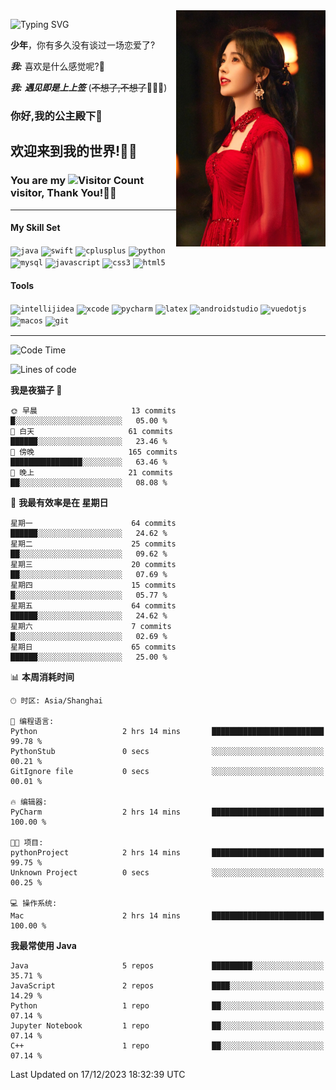 <!-- **wql521/wql521** is a ✨ _special_ ✨ repository because its `README.md` (this file) appears on your GitHub profile. -->
<img align="right" width=239 src="https://github.com/wql521/wql521/blob/main/鞠婧祎.jpg">

![Typing SVG](https://readme-typing-svg.demolab.com?font=Fira+Code&weight=700&size=31&pause=1000&width=500&height=55&lines=Hi+there%2C+I%E2%80%98m+%E5%B0%98%E4%B8%96%E7%83%9F%E9%9B%A8%E5%AE%A2+!+%F0%9F%AB%B6%F0%9F%8F%BB;%E4%BD%A0%E5%A5%BD%2C+%E6%88%91%E6%98%AF+%E5%B0%98%E4%B8%96%E7%83%9F%E9%9B%A8%E5%AE%A2+!+%F0%9F%AB%B6%F0%9F%8F%BB)

  **少年**，你有多久没有谈过一场恋爱了?
    
  ***我:*** 喜欢是什么感觉呢?🤔
 
  ***我:*** ***遇见即是上上签*** (~~不想了,不想了~~🤦🏻‍♂️)
  ### 你好,我的公主殿下👑
## **欢迎来到我的世界!🥳🥳**

### You are my ![Visitor Count](https://profile-counter.glitch.me/wql521/count.svg) visitor, Thank You!🎉🎉
---

#### My Skill Set
<!-- languages:start -->
<!-- prettier-ignore-start -->
<!-- markdownlint-disable -->
<code><img height="20" src="http://simpleicons.p2hp.com/icons/java.svg" alt="java" /></code>
<code><img height="20" src="https://cdn.simpleicons.org/swift" alt="swift" /></code>
<code><img height="20" src="https://cdn.simpleicons.org/cplusplus" alt="cplusplus" /></code>
<code><img height="20" src="https://cdn.simpleicons.org/python" alt="python" /></code>
<code><img height="20" src="https://cdn.simpleicons.org/mysql" alt="mysql" /></code>
<code><img height="20" src="https://cdn.simpleicons.org/javascript" alt="javascript" /></code>
<code><img height="20" src="https://cdn.simpleicons.org/css3" alt="css3" /></code>
<code><img height="20" src="https://cdn.simpleicons.org/html5" alt="html5" /></code>
<!-- markdownlint-restore -->
<!-- prettier-ignore-end -->

<!-- languages:end -->

#### Tools

<!-- tools:start -->
<!-- prettier-ignore-start -->
<!-- markdownlint-disable -->
<code><img height="20" src="https://cdn.simpleicons.org/intellijidea" alt="intellijidea" /></code>
<code><img height="20" src="https://cdn.simpleicons.org/xcode" alt="xcode" /></code>
<code><img height="20" src="https://cdn.simpleicons.org/pycharm" alt="pycharm" /></code>
<code><img height="20" src="https://cdn.simpleicons.org/latex" alt="latex" /></code>
<code><img height="20" src="https://cdn.simpleicons.org/androidstudio" alt="androidstudio" /></code>
<code><img height="20" src="https://cdn.simpleicons.org/vuedotjs" alt="vuedotjs" /></code>
<code><img height="20" src="https://cdn.simpleicons.org/macos" alt="macos" /></code>
<code><img height="20" src="https://cdn.simpleicons.org/git" alt="git" /></code>
<!-- markdownlint-restore -->
<!-- prettier-ignore-end -->

<!-- tools:end -->

___



<!--START_SECTION:waka-->
![Code Time](http://img.shields.io/badge/Code%20Time-70%20hrs%2051%20mins-blue)

![Lines of code](https://img.shields.io/badge/%E4%BB%8E%E3%80%8CHello%20World%E3%80%8D%E8%B5%B7%E6%88%91%E5%B7%B2%E7%BB%8F%E5%86%99%E4%BA%86-8.0%20thousand%20%E8%A1%8C%E4%BB%A3%E7%A0%81-blue)

**我是夜猫子 🦉** 

```text
🌞 早晨                     13 commits          █░░░░░░░░░░░░░░░░░░░░░░░░   05.00 % 
🌆 白天                     61 commits          ██████░░░░░░░░░░░░░░░░░░░   23.46 % 
🌃 傍晚                     165 commits         ████████████████░░░░░░░░░   63.46 % 
🌙 晚上                     21 commits          ██░░░░░░░░░░░░░░░░░░░░░░░   08.08 % 
```
📅 **我最有效率是在 星期日** 

```text
星期一                      64 commits          ██████░░░░░░░░░░░░░░░░░░░   24.62 % 
星期二                      25 commits          ██░░░░░░░░░░░░░░░░░░░░░░░   09.62 % 
星期三                      20 commits          ██░░░░░░░░░░░░░░░░░░░░░░░   07.69 % 
星期四                      15 commits          █░░░░░░░░░░░░░░░░░░░░░░░░   05.77 % 
星期五                      64 commits          ██████░░░░░░░░░░░░░░░░░░░   24.62 % 
星期六                      7 commits           █░░░░░░░░░░░░░░░░░░░░░░░░   02.69 % 
星期日                      65 commits          ██████░░░░░░░░░░░░░░░░░░░   25.00 % 
```


📊 **本周消耗时间** 

```text
🕑︎ 时区: Asia/Shanghai

💬 编程语言: 
Python                   2 hrs 14 mins       █████████████████████████   99.78 % 
PythonStub               0 secs              ░░░░░░░░░░░░░░░░░░░░░░░░░   00.21 % 
GitIgnore file           0 secs              ░░░░░░░░░░░░░░░░░░░░░░░░░   00.01 % 

🔥 编辑器: 
PyCharm                  2 hrs 14 mins       █████████████████████████   100.00 % 

🐱‍💻 项目: 
pythonProject            2 hrs 14 mins       █████████████████████████   99.75 % 
Unknown Project          0 secs              ░░░░░░░░░░░░░░░░░░░░░░░░░   00.25 % 

💻 操作系统: 
Mac                      2 hrs 14 mins       █████████████████████████   100.00 % 
```

**我最常使用 Java** 

```text
Java                     5 repos             █████████░░░░░░░░░░░░░░░░   35.71 % 
JavaScript               2 repos             ████░░░░░░░░░░░░░░░░░░░░░   14.29 % 
Python                   1 repo              ██░░░░░░░░░░░░░░░░░░░░░░░   07.14 % 
Jupyter Notebook         1 repo              ██░░░░░░░░░░░░░░░░░░░░░░░   07.14 % 
C++                      1 repo              ██░░░░░░░░░░░░░░░░░░░░░░░   07.14 % 
```




 Last Updated on 17/12/2023 18:32:39 UTC
<!--END_SECTION:waka-->



